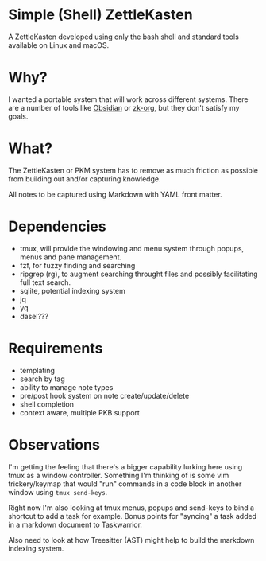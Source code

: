 # Simple (Shell) ZettleKasten

A ZettleKasten developed using only the bash shell and standard tools available
on Linux and macOS.

# Why?

I wanted a portable system that will work across different systems. There are a
number of tools like [Obsidian](https://obsidian.md) or [zk-org](https://zk-org.github.io),
but they don't satisfy my goals.

# What?

The ZettleKasten or PKM system has to remove as much friction as possible from
building out and/or capturing knowledge.

All notes to be captured using Markdown with YAML front matter.

# Dependencies

- tmux, will provide the windowing and menu system through popups, menus and
  pane management.
- fzf, for fuzzy finding and searching
- ripgrep (rg), to augment searching throught files and possibly facilitating
  full text search.
- sqlite, potential indexing system
- jq
- yq
- dasel???

# Requirements

- templating
- search by tag
- ability to manage note types
- pre/post hook system on note create/update/delete
- shell completion
- context aware, multiple PKB support

# Observations

I'm getting the feeling that there's a bigger capability lurking here using tmux
as a window controller. Something I'm thinking of is some vim trickery/keymap
that would "run" commands in a code block in another window using `tmux
send-keys`.

Right now I'm also looking at tmux menus, popups and send-keys to bind a
shortcut to add a task for example. Bonus points for "syncing" a task added in a
markdown document to Taskwarrior.

Also need to look at how Treesitter (AST) might help to build the markdown
indexing system.

